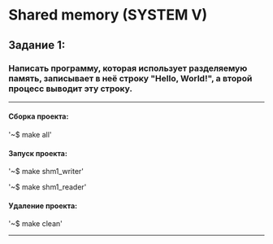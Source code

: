 # Shared memory (SYSTEM V)
## Задание 1:
### Написать программу, которая использует разделяемую память, записывает в неё строку "Hello, World!", а второй процесс выводит эту строку.
____

#### Сборка проекта:

'~$ make all'

#### Запуск проекта:

'~$ make shm1_writer'

'~$ make shm1_reader'

#### Удаление проекта:

'~$ make clean'
____
